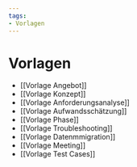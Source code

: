 ```yaml
---
tags:
- Vorlagen
---
```


# Vorlagen

* [[Vorlage Angebot]]
* [[Vorlage Konzept]]
* [[Vorlage Anforderungsanalyse]]
* [[Vorlage Aufwandsschätzung]]
* [[Vorlage Phase]]
* [[Vorlage Troubleshooting]]
* [[Vorlage Datenmmigration]]
* [[Vorlage Meeting]]
* [[Vorlage Test Cases]]